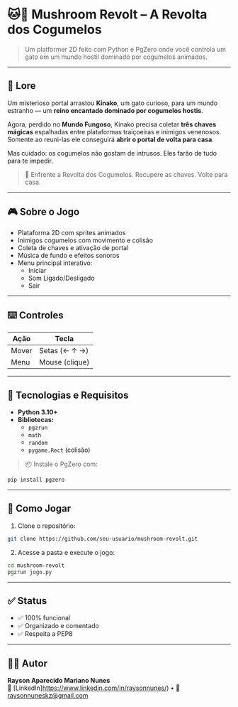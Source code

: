 # 🐱🍄 Mushroom Revolt – A Revolta dos Cogumelos

> Um platformer 2D feito com Python e PgZero onde você controla um gato em um mundo hostil dominado por cogumelos animados.

---

## 📖 Lore

Um misterioso portal arrastou **Kinako**, um gato curioso, para um mundo estranho — um **reino encantado dominado por cogumelos hostis**.

Agora, perdido no **Mundo Fungoso**, Kinako precisa coletar **três chaves mágicas** espalhadas entre plataformas traiçoeiras e inimigos venenosos. Somente ao reuni-las ele conseguirá **abrir o portal de volta para casa**.

Mas cuidado: os cogumelos não gostam de intrusos. Eles farão de tudo para te impedir.

> 🌟 Enfrente a Revolta dos Cogumelos. Recupere as chaves. Volte para casa.

---

## 🎮 Sobre o Jogo

- Plataforma 2D com sprites animados  
- Inimigos cogumelos com movimento e colisão  
- Coleta de chaves e ativação de portal  
- Música de fundo e efeitos sonoros  
- Menu principal interativo:
  - Iniciar
  - Som Ligado/Desligado
  - Sair

---

## ⌨️ Controles

| Ação              | Tecla          |
|-------------------|----------------|
| Mover             | Setas (← ↑ →)  |
| Menu              | Mouse (clique) |

---

## **🧩 Tecnologias e Requisitos**

- **Python 3.10+**
- **Bibliotecas:**
  - `pgzrun`
  - `math`
  - `random`
  - `pygame.Rect` (colisão)

> 📦 Instale o PgZero com:
```bash
pip install pgzero
```
---

## **🚀 Como Jogar**

1. Clone o repositório:
```bash
git clone https://github.com/seu-usuario/mushroom-revolt.git
```

2. Acesse a pasta e execute o jogo:
```bash
cd mushroom-revolt
pgzrun jogo.py
```
---

## **✅ Status**

- ✅ 100% funcional   
- ✅ Organizado e comentado  
- ✅ Respeita a PEP8  

---

## **👨‍💻 Autor**

**Rayson Aparecido Mariano Nunes**  
💼 [LinkedIn]https://www.linkedin.com/in/raysonnunes/) • 📧 raysonnuneskz@gmail.com

